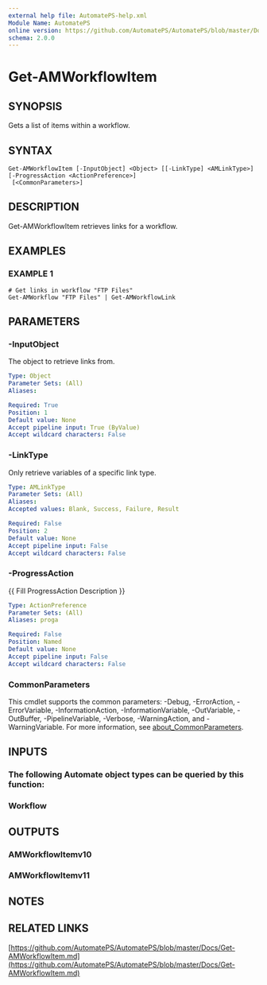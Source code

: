 ```yaml
---
external help file: AutomatePS-help.xml
Module Name: AutomatePS
online version: https://github.com/AutomatePS/AutomatePS/blob/master/Docs/Get-AMWorkflowItem.md
schema: 2.0.0
---
```


# Get-AMWorkflowItem

## SYNOPSIS
Gets a list of items within a workflow.

## SYNTAX

```
Get-AMWorkflowItem [-InputObject] <Object> [[-LinkType] <AMLinkType>] [-ProgressAction <ActionPreference>]
 [<CommonParameters>]
```

## DESCRIPTION
Get-AMWorkflowItem retrieves links for a workflow.

## EXAMPLES

### EXAMPLE 1
```
# Get links in workflow "FTP Files"
Get-AMWorkflow "FTP Files" | Get-AMWorkflowLink
```

## PARAMETERS

### -InputObject
The object to retrieve links from.

```yaml
Type: Object
Parameter Sets: (All)
Aliases:

Required: True
Position: 1
Default value: None
Accept pipeline input: True (ByValue)
Accept wildcard characters: False
```

### -LinkType
Only retrieve variables of a specific link type.

```yaml
Type: AMLinkType
Parameter Sets: (All)
Aliases:
Accepted values: Blank, Success, Failure, Result

Required: False
Position: 2
Default value: None
Accept pipeline input: False
Accept wildcard characters: False
```

### -ProgressAction
{{ Fill ProgressAction Description }}

```yaml
Type: ActionPreference
Parameter Sets: (All)
Aliases: proga

Required: False
Position: Named
Default value: None
Accept pipeline input: False
Accept wildcard characters: False
```

### CommonParameters
This cmdlet supports the common parameters: -Debug, -ErrorAction, -ErrorVariable, -InformationAction, -InformationVariable, -OutVariable, -OutBuffer, -PipelineVariable, -Verbose, -WarningAction, and -WarningVariable. For more information, see [about_CommonParameters](http://go.microsoft.com/fwlink/?LinkID=113216).

## INPUTS

### The following Automate object types can be queried by this function:
### Workflow
## OUTPUTS

### AMWorkflowItemv10
### AMWorkflowItemv11
## NOTES

## RELATED LINKS

[https://github.com/AutomatePS/AutomatePS/blob/master/Docs/Get-AMWorkflowItem.md](https://github.com/AutomatePS/AutomatePS/blob/master/Docs/Get-AMWorkflowItem.md)

